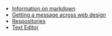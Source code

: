 * [Information on markdown](https://josephlee3454.github.io/learning-journal/learningmarkdown)
* [Getting a message across web design](https://josephlee3454.github.io/learning-journal/message)
* [Respositories](https://josephlee3454.github.io/learning-journal/remote)
* [Text Editor](https://josephlee3454.github.io/learning-journal/texteditor)
